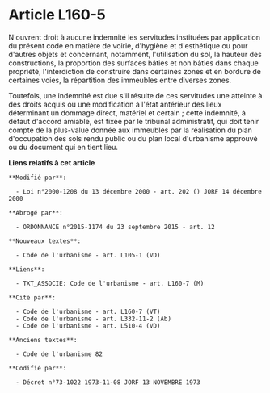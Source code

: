 # Article L160-5

N'ouvrent droit à aucune indemnité les servitudes instituées par application du présent code en matière de voirie, d'hygiène
et d'esthétique ou pour d'autres objets et concernant, notamment, l'utilisation du sol, la hauteur des constructions, la
proportion des surfaces bâties et non bâties dans chaque propriété, l'interdiction de construire dans certaines zones et en
bordure de certaines voies, la répartition des immeubles entre diverses zones.

Toutefois, une indemnité est due s'il résulte de ces servitudes une atteinte à des droits acquis ou une modification à l'état
antérieur des lieux déterminant un dommage direct, matériel et certain ; cette indemnité, à défaut d'accord amiable, est
fixée par le tribunal administratif, qui doit tenir compte de la plus-value donnée aux immeubles par la réalisation du plan
d'occupation des sols rendu public ou du plan local d'urbanisme approuvé ou du document qui en tient lieu.

**Liens relatifs à cet article**

	**Modifié par**:

	  - Loi n°2000-1208 du 13 décembre 2000 - art. 202 () JORF 14 décembre 2000

	**Abrogé par**:

	  - ORDONNANCE n°2015-1174 du 23 septembre 2015 - art. 12

	**Nouveaux textes**:

	  - Code de l'urbanisme - art. L105-1 (VD)

	**Liens**:

	  - TXT_ASSOCIE: Code de l'urbanisme - art. L160-7 (M)

	**Cité par**:

	  - Code de l'urbanisme - art. L160-7 (VT)
	  - Code de l'urbanisme - art. L332-11-2 (Ab)
	  - Code de l'urbanisme - art. L510-4 (VD)

	**Anciens textes**:

	  - Code de l'urbanisme 82

	**Codifié par**:

	  - Décret n°73-1022 1973-11-08 JORF 13 NOVEMBRE 1973
